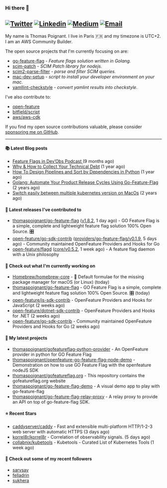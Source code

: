 ### Hi there 👋
[![Twitter](https://img.shields.io/twitter/follow/thomaspoignant?label=Twitter&style=social)](https://twitter.com/thomaspoignant)
[![Linkedin](https://img.shields.io/badge/LinkedIn--_.svg?style=social&logo=linkedin)](https://www.linkedin.com/in/poignantthomas/)
[![Medium](https://img.shields.io/badge/medium--_.svg?style=social&logo=medium)](https://thomaspoignant.medium.com/)
[![Email](https://img.shields.io/badge/email--_.svg?logo=Gmail&style=social)](mailto:thomas.poignant@gmail.com)
-----------

My name is Thomas Poignant. I live in Paris 🇫🇷 and my timezone is UTC+2.  
I am an AWS Community Builder.

The open source projects that I'm currently focusing on are:
- [go-feature-flag](https://github.com/thomaspoignant/go-feature-flag) _- Feature flags solution written in Golang._
- [scim-patch](https://github.com/thomaspoignant/scim-patch) _- SCIM Patch library for nodejs._
- [scim2-parse-filter](https://github.com/thomaspoignant/scim2-parse-filter) _- parse and filter SCIM queries._
- [mac-dev-setup](https://github.com/thomaspoignant/mac-dev-setup) _- script to install your developer environment on your mac._
- [yamllint-checkstyle](https://github.com/thomaspoignant/yamllint-checkstyle) _- convert yamlint results into checkstyle_.

I've also contribute to:
- [open-feature](https://github.com/open-feature)
- [bitfield/script](https://github.com/bitfield/script)
- [aws/aws-cdk](https://github.com/aws/aws-cdk)

If you find my open source contributions valuable, please consider [sponsoring me on GitHub](https://github.com/sponsors/thomaspoignant/).

-----------

#### 📚 Latest Blog posts

- [ Feature Flags in Dev’Obs Podcast ](https://thomaspoignant.medium.com/feature-flags-in-devobs-podcast-ec11079f8a4b?source=rss-9a58464dd8e9------2) (9 months ago)
- [Why &amp; How to Collect Your Technical Debt](https://medium.com/geekculture/why-how-to-collect-your-technical-debt-bd917960eee?source=rss-9a58464dd8e9------2) (1 year ago)
- [How To Design Pipelines and Sort by Dependencies in Python](https://betterprogramming.pub/how-to-design-pipelines-and-sort-by-dependencies-in-python-ed876495a826?source=rss-9a58464dd8e9------2) (1 year ago)
- [Golang: Automate Your Product Release Cycles Using Go-Feature-Flag](https://betterprogramming.pub/automate-your-product-release-cycles-using-go-feature-flag-6ab73f869f?source=rss-9a58464dd8e9------2) (2 years ago)
- [Switch easily between multiple kubernetes version on MacOs](https://faun.pub/switch-easily-between-multiple-kubernetes-version-on-macos-9d61b9bc8287?source=rss-9a58464dd8e9------2) (2 years ago)

#### 🚀 Latest releases I've contributed to

- [thomaspoignant/go-feature-flag](https://github.com/thomaspoignant/go-feature-flag) ([v1.8.2](https://github.com/thomaspoignant/go-feature-flag/releases/tag/v1.8.2), 1 day ago) - GO Feature Flag is a simple, complete and lightweight feature flag solution 100% Open Source. 🎛️
- [open-feature/go-sdk-contrib](https://github.com/open-feature/go-sdk-contrib) ([providers/go-feature-flag/v0.1.9](https://github.com/open-feature/go-sdk-contrib/releases/tag/providers/go-feature-flag/v0.1.9), 5 days ago) - Community maintained OpenFeature Providers and Hooks for Go
- [open-feature/flagd](https://github.com/open-feature/flagd) ([core/v0.5.2](https://github.com/open-feature/flagd/releases/tag/core/v0.5.2), 1 week ago) - A feature flag daemon with a Unix philosophy

#### 👷 Check out what I'm currently working on

- [Homebrew/homebrew-core](https://github.com/Homebrew/homebrew-core) - 🍻 Default formulae for the missing package manager for macOS (or Linux) (today)
- [thomaspoignant/go-feature-flag](https://github.com/thomaspoignant/go-feature-flag) - GO Feature Flag is a simple, complete and lightweight feature flag solution 100% Open Source. 🎛️ (today)
- [open-feature/js-sdk-contrib](https://github.com/open-feature/js-sdk-contrib) - OpenFeature Providers and Hooks for JavaScript (2 weeks ago)
- [open-feature/dotnet-sdk-contrib](https://github.com/open-feature/dotnet-sdk-contrib) - OpenFeature Providers and Hooks for .NET (2 weeks ago)
- [open-feature/go-sdk-contrib](https://github.com/open-feature/go-sdk-contrib) - Community maintained OpenFeature Providers and Hooks for Go (2 weeks ago)


#### 🌱 My latest projects

- [thomaspoignant/gofeatureflag-python-provider](https://github.com/thomaspoignant/gofeatureflag-python-provider) - An OpenFeature provider in python for GO Feature Flag
- [thomaspoignant/openfeature-go-feature-flag-node-demo](https://github.com/thomaspoignant/openfeature-go-feature-flag-node-demo) - Demonstration on how to use GO Feature Flag with the openfeature nodeJS SDK
- [thomaspoignant/gofeatureflag.org](https://github.com/thomaspoignant/gofeatureflag.org) - This repository contains the gofeatureflag.org website
- [thomaspoignant/go-feature-flag-demo](https://github.com/thomaspoignant/go-feature-flag-demo) - A visual demo app to play with go-feature-flag
- [thomaspoignant/go-feature-flag-relay-proxy](https://github.com/thomaspoignant/go-feature-flag-relay-proxy) - A relay proxy to provide an API on top of go-feature-flag SDK.

#### ⭐ Recent Stars

- [caddyserver/caddy](https://github.com/caddyserver/caddy) - Fast and extensible multi-platform HTTP/1-2-3 web server with automatic HTTPS (3 days ago)
- [korrel8r/korrel8r](https://github.com/korrel8r/korrel8r) - Correlation of observability signals. (5 days ago)
- [collabnix/kubetools](https://github.com/collabnix/kubetools) - Kubetools - Curated List of Kubernetes Tools (1 week ago)


#### 👯 Check out some of my recent followers

- [sarvsav](https://github.com/sarvsav)
- [felladrin](https://github.com/felladrin)
- [sukhera](https://github.com/sukhera)
